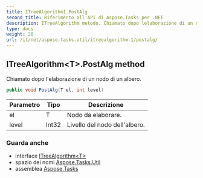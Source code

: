 ```yaml
---
title: ITreeAlgorithm1.PostAlg
second_title: Riferimento all'API di Aspose.Tasks per .NET
description: ITreeAlgorithm metodo. Chiamato dopo lelaborazione di un nodo di un albero.
type: docs
weight: 20
url: /it/net/aspose.tasks.util/itreealgorithm-1/postalg/
---
```

## ITreeAlgorithm&lt;T&gt;.PostAlg method

Chiamato dopo l'elaborazione di un nodo di un albero.

```csharp
public void PostAlg(T el, int level)
```

| Parametro | Tipo | Descrizione |
| --- | --- | --- |
| el | T | Nodo da elaborare. |
| level | Int32 | Livello del nodo dell'albero. |

### Guarda anche

* interface [ITreeAlgorithm&lt;T&gt;](../)
* spazio dei nomi [Aspose.Tasks.Util](../../itreealgorithm-1/)
* assemblea [Aspose.Tasks](../../../)


